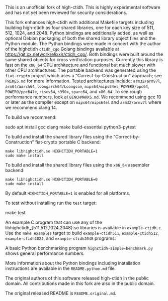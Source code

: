 This is an unofficial fork of high-ctidh. This is highly experimental software
and has not yet been reviewed for security considerations.

This fork enhances high-ctidh with additional Makefile targets including
building high-ctidh as four shared libraries, one for each key size of 511,
512, 1024, and 2048. Python bindings are additionally added, as well as
optional Debian packaging of both the shared library object files and the
Python module.  The Python bindings were made in concert with the author of the
highctidh `ctidh_cgo` Golang bindings available at
https://git.xx.network/elixxir/ctidh_cgo/. Both bindings were built around the
same shared objects for cross verification purposes. Currently this library is
fast on the `x86_64` CPU architecture and functional but much slower with other
CPU architectures. The portable backend was generated using the `fiat-crypto`
project which uses a "Correct-by-Construction" approach; see `PRIMES.md` for
more information. Tested architectures include: `arm32/armv7l`,
`arm64/aarch64`, `loongarch64/Loongson`, `mips64/mips64el`, `POWER8/ppc64`,
`POWER9/ppc64le`, `riscv64`, `s390x`, `sparc64`, and `x86_64`. To see rough
performance numbers, look at `BENCHMARKS.md`. We recommend using gcc 10 or
later as the compiler except on `mips64/mips64el` and `arm32/armv7l` where we
recommend clang 14.

To build we recommend:

   sudo apt install gcc clang make build-essential python3-pytest

To build and install the shared library files using the
"Correct-by-Construction" fiat-crypto portable C backend:

    make libhighctidh.so HIGHCTIDH_PORTABLE=1
    sudo make install

To build and install the shared library files using the `x86_64` assembler
backend:

    make libhighctidh.so HIGHCTIDH_PORTABLE=0
    sudo make install

By default `HIGHCTIDH_PORTABLE=1` is enabled for all platforms.

To test without installing run the `test` target:

   make test

An example C program that can use any of the
libhighctidh_{511,512,1024,2048}.so libraries is available in
`example-ctidh.c`. Use the `make examples` target to build `example-ctidh511`,
`example-ctidh512`, `example-ctidh1024`, and `example-ctidh2048` programs.

A basic Python benchmarking program `highctidh-simple-benchmark.py` shows
general performance numbers.

More information about the Python bindings including installation instructions
are available in the `README.python.md` file.

The original authors of this software released high-ctidh in the public domain.
All contributions made in this fork are also in the public domain.

The original released README is `README.original.md`.
